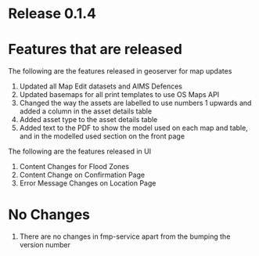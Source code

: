 # Release 0.1.4

# Features that are released
The following are the features released in geoserver for map updates
1. Updated all Map Edit datasets and AIMS Defences
2. Updated basemaps for all print templates to use OS Maps API
3. Changed the way the assets are labelled to use numbers 1 upwards and added a column in the asset details table
4. Added asset type to the asset details table
5. Added text to the PDF to show the model used on each map and table, and in the modelled used section on the front page

The following are the features released in UI
1. Content Changes for Flood Zones
2. Content Change on Confirmation Page
3. Error Message Changes on Location Page

# No Changes
1) There are no changes in fmp-service apart from the bumping the version number